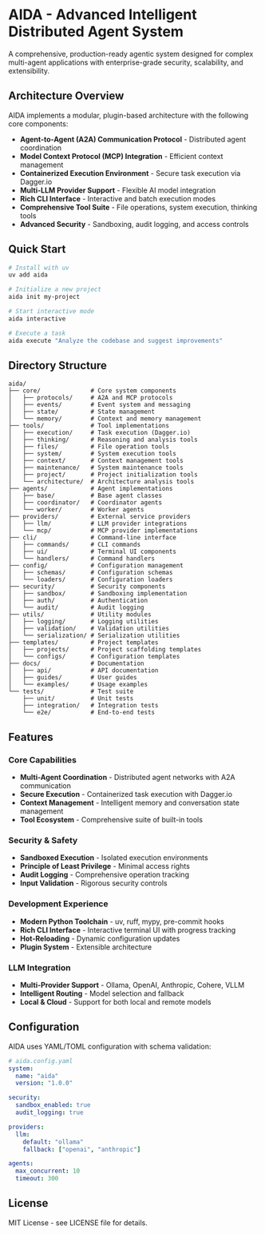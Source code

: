 # AIDA - Advanced Intelligent Distributed Agent System

A comprehensive, production-ready agentic system designed for complex multi-agent applications with enterprise-grade security, scalability, and extensibility.

## Architecture Overview

AIDA implements a modular, plugin-based architecture with the following core components:

- **Agent-to-Agent (A2A) Communication Protocol** - Distributed agent coordination
- **Model Context Protocol (MCP) Integration** - Efficient context management
- **Containerized Execution Environment** - Secure task execution via Dagger.io
- **Multi-LLM Provider Support** - Flexible AI model integration
- **Rich CLI Interface** - Interactive and batch execution modes
- **Comprehensive Tool Suite** - File operations, system execution, thinking tools
- **Advanced Security** - Sandboxing, audit logging, and access controls

## Quick Start

```bash
# Install with uv
uv add aida

# Initialize a new project
aida init my-project

# Start interactive mode
aida interactive

# Execute a task
aida execute "Analyze the codebase and suggest improvements"
```

## Directory Structure

```
aida/
├── core/              # Core system components
│   ├── protocols/     # A2A and MCP protocols
│   ├── events/        # Event system and messaging
│   ├── state/         # State management
│   └── memory/        # Context and memory management
├── tools/             # Tool implementations
│   ├── execution/     # Task execution (Dagger.io)
│   ├── thinking/      # Reasoning and analysis tools
│   ├── files/         # File operation tools
│   ├── system/        # System execution tools
│   ├── context/       # Context management tools
│   ├── maintenance/   # System maintenance tools
│   ├── project/       # Project initialization tools
│   └── architecture/  # Architecture analysis tools
├── agents/            # Agent implementations
│   ├── base/          # Base agent classes
│   ├── coordinator/   # Coordinator agents
│   └── worker/        # Worker agents
├── providers/         # External service providers
│   ├── llm/           # LLM provider integrations
│   └── mcp/           # MCP provider implementations
├── cli/               # Command-line interface
│   ├── commands/      # CLI commands
│   ├── ui/            # Terminal UI components
│   └── handlers/      # Command handlers
├── config/            # Configuration management
│   ├── schemas/       # Configuration schemas
│   └── loaders/       # Configuration loaders
├── security/          # Security components
│   ├── sandbox/       # Sandboxing implementation
│   ├── auth/          # Authentication
│   └── audit/         # Audit logging
├── utils/             # Utility modules
│   ├── logging/       # Logging utilities
│   ├── validation/    # Validation utilities
│   └── serialization/ # Serialization utilities
├── templates/         # Project templates
│   ├── projects/      # Project scaffolding templates
│   └── configs/       # Configuration templates
├── docs/              # Documentation
│   ├── api/           # API documentation
│   ├── guides/        # User guides
│   └── examples/      # Usage examples
└── tests/             # Test suite
    ├── unit/          # Unit tests
    ├── integration/   # Integration tests
    └── e2e/           # End-to-end tests
```

## Features

### Core Capabilities
- **Multi-Agent Coordination** - Distributed agent networks with A2A communication
- **Secure Execution** - Containerized task execution with Dagger.io
- **Context Management** - Intelligent memory and conversation state management
- **Tool Ecosystem** - Comprehensive suite of built-in tools

### Security & Safety
- **Sandboxed Execution** - Isolated execution environments
- **Principle of Least Privilege** - Minimal access rights
- **Audit Logging** - Comprehensive operation tracking
- **Input Validation** - Rigorous security controls

### Development Experience
- **Modern Python Toolchain** - uv, ruff, mypy, pre-commit hooks
- **Rich CLI Interface** - Interactive terminal UI with progress tracking
- **Hot-Reloading** - Dynamic configuration updates
- **Plugin System** - Extensible architecture

### LLM Integration
- **Multi-Provider Support** - Ollama, OpenAI, Anthropic, Cohere, VLLM
- **Intelligent Routing** - Model selection and fallback
- **Local & Cloud** - Support for both local and remote models

## Configuration

AIDA uses YAML/TOML configuration with schema validation:

```yaml
# aida.config.yaml
system:
  name: "aida"
  version: "1.0.0"

security:
  sandbox_enabled: true
  audit_logging: true

providers:
  llm:
    default: "ollama"
    fallback: ["openai", "anthropic"]

agents:
  max_concurrent: 10
  timeout: 300
```

## License

MIT License - see LICENSE file for details.
